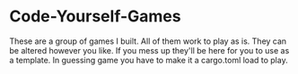 # Code-Yourself-Games
These are a group of games I built. All of them work to play as is. They can be altered however you like. If you mess up they'll be here for you to use as a template. In guessing game you have to make it a cargo.toml load to play.
